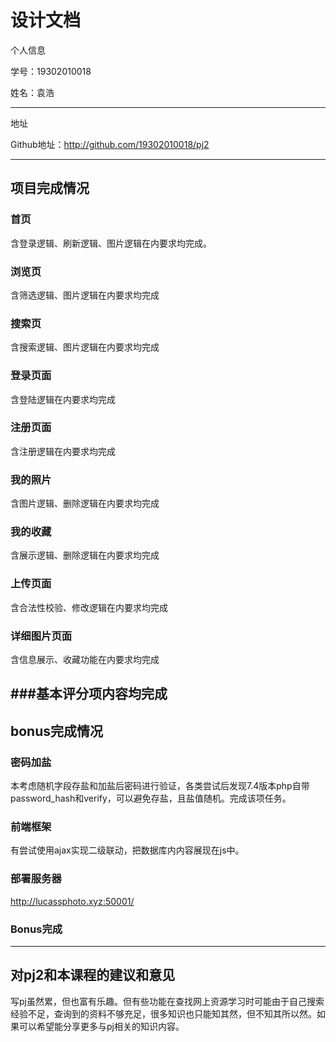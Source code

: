 设计文档
============
个人信息

学号：19302010018

姓名：袁浩

-------------------------
地址

Github地址：http://github.com/19302010018/pj2

-------------------------
## 项目完成情况

### 首页
含登录逻辑、刷新逻辑、图片逻辑在内要求均完成。
### 浏览页
含筛选逻辑、图片逻辑在内要求均完成
### 搜索页
含搜索逻辑、图片逻辑在内要求均完成
### 登录页面
含登陆逻辑在内要求均完成
### 注册页面
含注册逻辑在内要求均完成
### 我的照片
含图片逻辑、删除逻辑在内要求均完成
### 我的收藏
含展示逻辑、删除逻辑在内要求均完成
### 上传页面
含合法性校验、修改逻辑在内要求均完成
### 详细图片页面
含信息展示、收藏功能在内要求均完成

###基本评分项内容均完成
-------------------------
## bonus完成情况

### 密码加盐
本考虑随机字段存盐和加盐后密码进行验证，各类尝试后发现7.4版本php自带password_hash和verify，可以避免存盐，且盐值随机。完成该项任务。
 
### 前端框架
有尝试使用ajax实现二级联动，把数据库内内容展现在js中。

### 部署服务器
 http://lucassphoto.xyz:50001/

### Bonus完成

-------------------------
## 对pj2和本课程的建议和意见

写pj虽然累，但也富有乐趣。但有些功能在查找网上资源学习时可能由于自己搜索经验不足，查询到的资料不够充足，很多知识也只能知其然，但不知其所以然。如果可以希望能分享更多与pj相关的知识内容。